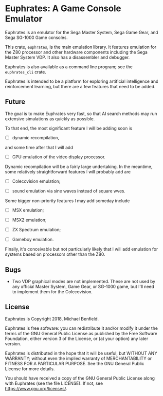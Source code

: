# Euphrates: A Game Console Emulator

Euphrates is an emulator for the Sega Master System, Sega Game Gear, and
Sega SG-1000 Game consoles.

This crate, `euphrates`, is the main emulation library. It features emulation
for the Z80 processor and other hardware components including the Sega Master
System VDP. It also has a disassembler and debugger.

Euphrates is also available as a command line program; see the `euphrates_cli`
crate.

Euphrates is intended to be a platform for exploring artificial intelligence and
reinforcement learning, but there are a few features that need to be added.

## Future

The goal is to make Euphrates very fast, so that AI search methods may run
extensive simulations as quickly as possible.

To that end, the most significant feature I will be adding soon is

- [ ] dynamic recompilation,

and some time after that I will add

- [ ] GPU emulation of the video display processor.

Dynamic recompilation will be a fairly large undertaking. In the meantime,
some relatively straightforward features I will probably add are

- [ ] Colecovision emulation;

- [ ] sound emulation via sine waves instead of square wves.

Some bigger non-priority features I may add someday include

- [ ] MSX emulation;

- [ ] MSX2 emulation;

- [ ] ZX Spectrum emulation;

- [ ] Gameboy emulation.

Finally, it's conceivable but not particularly likely that I will add
emulation for systems based on processors other than the Z80.

## Bugs

- Two VDP graphical modes are not implemented. These are not used by any
official Master System, Game Gear, or SG-1000 game, but I'll need to implement
them for the Colecovision.

## License

Euphrates is Copyright 2018, Michael Benfield.

Euphrates is free software: you can redistribute it and/or modify it under the
terms of the GNU General Public License as published by the Free Software
Foundation, either version 3 of the License, or (at your option) any later
version.

Euphrates is distributed in the hope that it will be useful, but WITHOUT ANY
WARRANTY; without even the implied warranty of MERCHANTABILITY or FITNESS FOR A
PARTICULAR PURPOSE. See the GNU General Public License for more details.

You should have received a copy of the GNU General Public License along with
Euphrates (see the file LICENSE). If not, see <https://www.gnu.org/licenses/>.

